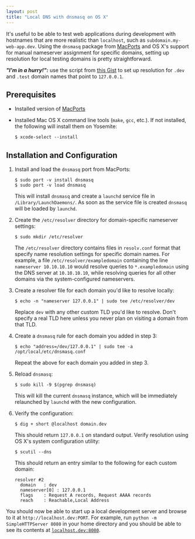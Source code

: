 ```yaml
---
layout: post
title: "Local DNS with dnsmasq on OS X"
---
```


It's useful to be able to test web applications during development with hostnames that are more realistic than `localhost`, such as `subdomain.my-web-app.dev`. Using the `dnsmasq` package from [MacPorts](https://trac.macports.org/browser/trunk/dports/net/dnsmasq/Portfile) and OS X's support for manual nameserver assignment for specific domains, setting up resolution for local testing domains is pretty straightforward.

***"I'm in a hurry!":*** use the script from [this Gist](https://gist.github.com/oko/c05420c39efa3204d2b7) to set up resolution for `.dev` and `.test` domain names that point to `127.0.0.1`.

## Prerequisites

* Installed version of [MacPorts](https://www.macports.org/install.php)
* Installed Mac OS X command line tools (`make`, `gcc`, etc.). If not installed, the following will install them on Yosemite:

    ```
    $ xcode-select --install
    ```

## Installation and Configuration

1.  Install and load the `dnsmasq` port from MacPorts:

        $ sudo port -v install dnsmasq
        $ sudo port -v load dnsmasq

    This will install `dnsmasq` and create a `launchd` service file in `/Library/LaunchDaemons/`. As soon as the service file is created `dnsmasq` will be loaded by `launchd`.

2.  Create the `/etc/resolver` directory for domain-specific nameserver settings:

        $ sudo mkdir /etc/resolver

    The `/etc/resolver` directory contains files in `resolv.conf` format that specify name resolution settings for specific domain names. For example, a file `/etc/resolver/exampledomain` containing the line `nameserver 10.10.10.10` would resolve queries to `*.exampledomain` using the DNS server at `10.10.10.10`, while resolving queries for all other domains via the system-configured nameservers. 

3.  Create a resolver file for each domain you'd like to resolve locally:

        $ echo -n "nameserver 127.0.0.1" | sudo tee /etc/resolver/dev

    Replace `dev` with any other custom TLD you'd like to resolve. Don't specify a real TLD here unless you never plan on visiting a domain from that TLD.

4.  Create a `dnsmasq` rule for each domain you added in step 3:

        $ echo "address=/dev/127.0.0.1" | sudo tee -a /opt/local/etc/dnsmasq.conf

    Repeat the above for each domain you added in step 3.

5.  Reload `dnsmasq`:

        $ sudo kill -9 $(pgrep dnsmasq)

    This will kill the current `dnsmasq` instance, which will be immediately relaunched by `launchd` with the new configuration.

6.  Verify the configuration:

        $ dig + short @localhost domain.dev

    This should return `127.0.0.1` on standard output. Verify resolution using OS X's system configuration utility:

        $ scutil --dns

    This should return an entry similar to the following for each custom domain:

        resolver #2
          domain   : dev
          nameserver[0] : 127.0.0.1
          flags    : Request A records, Request AAAA records
          reach    : Reachable,Local Address


You should now be able to start up a local development server and browse to it at `http://localhost.dev:PORT`. For example, run `python -m SimpleHTTPServer 8080` in your home directory and you should be able to see its contents at [`localhost.dev:8080`](http://localhost.dev:8080).
